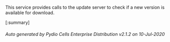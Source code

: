 






This service provides calls to the update server to check if a new version is available for download.

[:summary]

###### Auto generated by Pydio Cells Enterprise Distribution v2.1.2 on 10-Jul-2020
